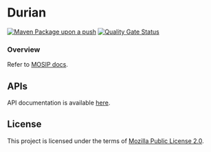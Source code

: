 # Durian 
[![Maven Package upon a push](https://github.com/mosip/durian/actions/workflows/push_trigger.yml/badge.svg?branch=release-1.2.0.1)](https://github.com/mosip/durian/actions/workflows/push_trigger.yml)
[![Quality Gate Status](https://sonarcloud.io/api/project_badges/measure?branch=release-1.2.0.1&project=mosip_durian&metric=alert_status)](https://sonarcloud.io/dashboard?branch=release-1.2.0.1&id=mosip_durian)

### Overview
Refer to [MOSIP docs](https://docs.mosip.io/1.2.0/modules/datashare).

## APIs
API documentation is available [here](https://docs.mosip.io/1.2.0/api).

## License
This project is licensed under the terms of [Mozilla Public License 2.0](LICENSE).

